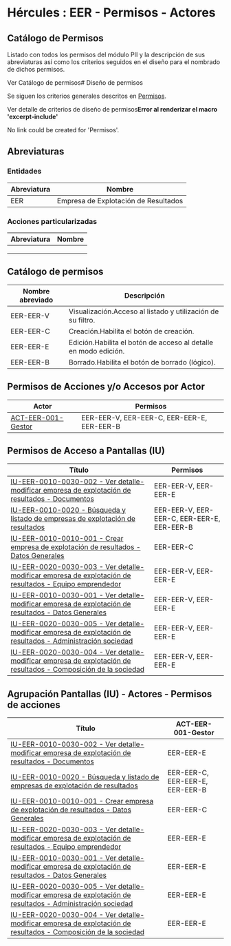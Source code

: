 # Hércules : EER \- Permisos \- Actores



## Catálogo de Permisos

Listado con todos los permisos del módulo PII y la descripción de sus abreviaturas así como los criterios seguidos en el diseño para el nombrado de dichos permisos.





Ver Catálogo de permisos# Diseño de permisos

Se siguen los criterios generales descritos en [Permisos](https://confluence.um.es/confluence/pages/createpage.action?spaceKey=HERCULES&title=Permisos&linkCreation=true&fromPageId=597852616 "/confluence/pages/createpage.action?spaceKey=HERCULES&title=Permisos&linkCreation=true&fromPageId=597852616").





Ver detalle de criterios de diseño de permisos**Error al renderizar el macro 'excerpt\-include'**

No link could be created for 'Permisos'.





## Abreviaturas

### Entidades



| Abreviatura | Nombre |
| --- | --- |
| EER | Empresa de Explotación de Resultados |

### Acciones particularizadas



| Abreviatura | Nombre |
| --- | --- |
|  |  |
|  |  |
|  |  |

## Catálogo de permisos



| Nombre abreviado | Descripción |
| --- | --- |
| EER\-EER\-V | Visualización.Acceso al listado y utilización de su filtro. |
| EER\-EER\-C | Creación.Habilita el botón de creación. |
| EER\-EER\-E | Edición.Habilita el botón de acceso al detalle en modo edición. |
| EER\-EER\-B | Borrado.Habilita el botón de borrado (lógico). |





## Permisos de Acciones y/o Accesos por Actor



| Actor | Permisos |
| --- | --- |
| [ACT\-EER\-001\-Gestor](/confluence/display/HERCULES/ACT-EER-001-Gestor "/confluence/display/HERCULES/ACT-EER-001-Gestor") | EER\-EER\-V, EER\-EER\-C, EER\-EER\-E, EER\-EER\-B |

## Permisos de Acceso a Pantallas (IU)



| Título | Permisos |
| --- | --- |
| [IU\-EER\-0010\-0030\-002 \- Ver detalle\-modificar empresa de explotación de resultados \- Documentos](https://confluence.um.es/confluence/pages/viewpage.action?pageId=597852930 "/confluence/pages/viewpage.action?pageId=597852930") | EER\-EER\-V, EER\-EER\-E |
| [IU\-EER\-0010\-0020 \- Búsqueda y listado de empresas de explotación de resultados](https://confluence.um.es/confluence/pages/viewpage.action?pageId=597852938 "/confluence/pages/viewpage.action?pageId=597852938") | EER\-EER\-V, EER\-EER\-C, EER\-EER\-E, EER\-EER\-B |
| [IU\-EER\-0010\-0010\-001 \- Crear empresa de explotación de resultados \- Datos Generales](https://confluence.um.es/confluence/pages/viewpage.action?pageId=597852931 "/confluence/pages/viewpage.action?pageId=597852931") | EER\-EER\-C |
| [IU\-EER\-0020\-0030\-003 \- Ver detalle\-modificar empresa de explotación de resultados \- Equipo emprendedor](https://confluence.um.es/confluence/pages/viewpage.action?pageId=597852674 "/confluence/pages/viewpage.action?pageId=597852674") | EER\-EER\-V, EER\-EER\-E |
| [IU\-EER\-0010\-0030\-001 \- Ver detalle\-modificar empresa de explotación de resultados \- Datos Generales](https://confluence.um.es/confluence/pages/viewpage.action?pageId=597852929 "/confluence/pages/viewpage.action?pageId=597852929") | EER\-EER\-V, EER\-EER\-E |
| [IU\-EER\-0020\-0030\-005 \- Ver detalle\-modificar empresa de explotación de resultados \- Administración sociedad](https://confluence.um.es/confluence/pages/viewpage.action?pageId=597852678 "/confluence/pages/viewpage.action?pageId=597852678") | EER\-EER\-V, EER\-EER\-E |
| [IU\-EER\-0020\-0030\-004 \- Ver detalle\-modificar empresa de explotación de resultados \- Composición de la sociedad](https://confluence.um.es/confluence/pages/viewpage.action?pageId=597852676 "/confluence/pages/viewpage.action?pageId=597852676") | EER\-EER\-V, EER\-EER\-E |

## Agrupación Pantallas (IU) \- Actores \- Permisos de acciones



| Título | ACT\-EER\-001\-Gestor |
| --- | --- |
| [IU\-EER\-0010\-0030\-002 \- Ver detalle\-modificar empresa de explotación de resultados \- Documentos](https://confluence.um.es/confluence/pages/viewpage.action?pageId=597852930 "/confluence/pages/viewpage.action?pageId=597852930") | EER\-EER\-E |
| [IU\-EER\-0010\-0020 \- Búsqueda y listado de empresas de explotación de resultados](https://confluence.um.es/confluence/pages/viewpage.action?pageId=597852938 "/confluence/pages/viewpage.action?pageId=597852938") | EER\-EER\-C, EER\-EER\-E, EER\-EER\-B |
| [IU\-EER\-0010\-0010\-001 \- Crear empresa de explotación de resultados \- Datos Generales](https://confluence.um.es/confluence/pages/viewpage.action?pageId=597852931 "/confluence/pages/viewpage.action?pageId=597852931") | EER\-EER\-C |
| [IU\-EER\-0020\-0030\-003 \- Ver detalle\-modificar empresa de explotación de resultados \- Equipo emprendedor](https://confluence.um.es/confluence/pages/viewpage.action?pageId=597852674 "/confluence/pages/viewpage.action?pageId=597852674") | EER\-EER\-E |
| [IU\-EER\-0010\-0030\-001 \- Ver detalle\-modificar empresa de explotación de resultados \- Datos Generales](https://confluence.um.es/confluence/pages/viewpage.action?pageId=597852929 "/confluence/pages/viewpage.action?pageId=597852929") | EER\-EER\-E |
| [IU\-EER\-0020\-0030\-005 \- Ver detalle\-modificar empresa de explotación de resultados \- Administración sociedad](https://confluence.um.es/confluence/pages/viewpage.action?pageId=597852678 "/confluence/pages/viewpage.action?pageId=597852678") | EER\-EER\-E |
| [IU\-EER\-0020\-0030\-004 \- Ver detalle\-modificar empresa de explotación de resultados \- Composición de la sociedad](https://confluence.um.es/confluence/pages/viewpage.action?pageId=597852676 "/confluence/pages/viewpage.action?pageId=597852676") | EER\-EER\-E |

  





